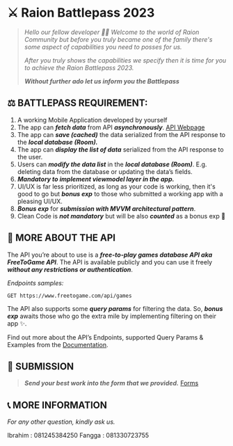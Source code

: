 
# ⚔️ Raion Battlepass 2023

> *Hello our fellow developer 🧑‍💻 Welcome to the world of Raion Community but before you truly became one of the family there's some
> aspect of capabilities you need to posses for us.*
> 
> *After you truly shows the capabilities we specify then it is time for you to achieve the Raion Battlepass 2023.*
> 
> *<b> Without further ado let us inform you the Battlepass</b>*

  

## ⚖️ BATTLEPASS REQUIREMENT:

 1. A working Mobile Application developed by yourself
 2. The app can ***fetch data*** from API ***asynchronously***. [API Webpage](https://www.freetogame.com/api-do)
 3. The app can ***save (cached)*** the data serialized from the API response to the ***local database (Room).***
 4. The app can ***display the list of data*** serialized from the API response to the user.
 5. Users can ***modify the data list*** in the ***local database (Room)***. E.g. deleting data from the database or updating the data’s fields.
 6. ***Mandatory to implement viewmodel layer in the app.***
 7. UI/UX is far less prioritized, as long as your code is working, then it's good to go but ***bonus exp*** to those who submitted a working app with a pleasing UI/UX. 
 8. ***Bonus exp*** for ***submission with MVVM architectural pattern***.
 9. Clean Code is ***not mandatory*** but will be also ***counted*** as a bonus exp 👀

## 📲 MORE ABOUT THE API

The API you’re about to use is a ***free-to-play games database API aka FreeToGame API***. The API is available publicly and you can use it freely ***without any restrictions or authentication***.

*Endpoints samples:*

    GET https://www.freetogame.com/api/games

The API also supports some ***query params*** for filtering the data. So, ***bonus exp*** awaits those who go the extra mile by implementing filtering on their app ✨.

Find out more about the API’s Endpoints, supported Query Params & Examples from the [Documentation](https://www.freetogame.com/api-do).

## 📩 SUBMISSION

> ***Send your best work into the form that we provided.***
> [Forms](https://bit.ly/programmer-apps)

## 📞 MORE INFORMATION

*For any other question, kindly ask us.*

Ibrahim : 081245384250
Fangga : 081330723755